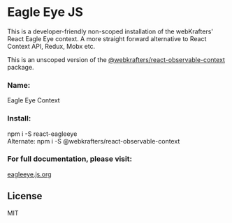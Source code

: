 # Eagle Eye JS

This is a developer-friendly non-scoped installation of the webKrafters' React Eagle Eye context. A more straight forward alternative to React Context API, Redux, Mobx etc.

This is an unscoped version of the [@webkrafters/react-observable-context](https://www.npmjs.com/package/@webkrafters/react-observable-context) package.

### Name:

Eagle Eye Context

### Install:

npm i -S react-eagleeye\
Alternate: npm i -S @webkrafters/react-observable-context

### For full documentation, please visit:

<a href="https://eagleeye.js.org">eagleeye.js.org</a>

## License

MIT
